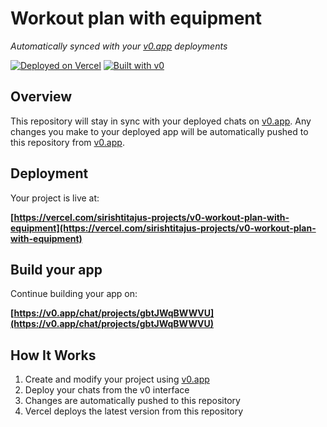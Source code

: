 # Workout plan with equipment

*Automatically synced with your [v0.app](https://v0.app) deployments*

[![Deployed on Vercel](https://img.shields.io/badge/Deployed%20on-Vercel-black?style=for-the-badge&logo=vercel)](https://vercel.com/sirishtitajus-projects/v0-workout-plan-with-equipment)
[![Built with v0](https://img.shields.io/badge/Built%20with-v0.app-black?style=for-the-badge)](https://v0.app/chat/projects/gbtJWqBWWVU)

## Overview

This repository will stay in sync with your deployed chats on [v0.app](https://v0.app).
Any changes you make to your deployed app will be automatically pushed to this repository from [v0.app](https://v0.app).

## Deployment

Your project is live at:

**[https://vercel.com/sirishtitajus-projects/v0-workout-plan-with-equipment](https://vercel.com/sirishtitajus-projects/v0-workout-plan-with-equipment)**

## Build your app

Continue building your app on:

**[https://v0.app/chat/projects/gbtJWqBWWVU](https://v0.app/chat/projects/gbtJWqBWWVU)**

## How It Works

1. Create and modify your project using [v0.app](https://v0.app)
2. Deploy your chats from the v0 interface
3. Changes are automatically pushed to this repository
4. Vercel deploys the latest version from this repository